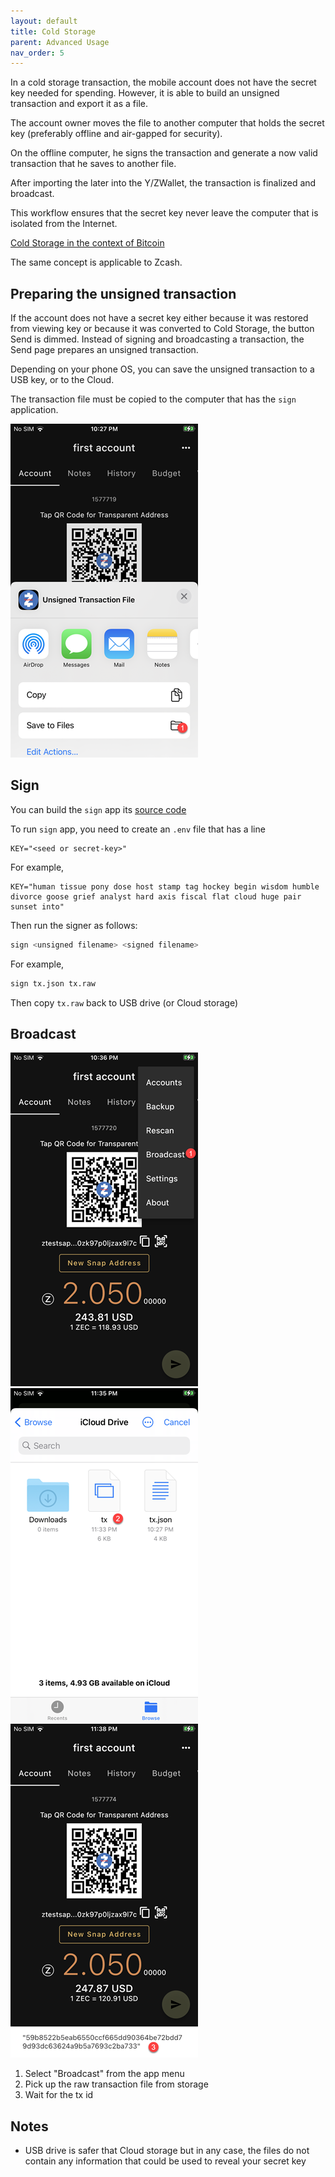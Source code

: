 ```yaml
---
layout: default
title: Cold Storage
parent: Advanced Usage
nav_order: 5
---
```


In a cold storage transaction, the mobile account does not have
the secret key needed for spending.
However, it is able to build an unsigned transaction and export
it as a file.

The account owner moves the file to another computer that holds
the secret key (preferably offline and air-gapped for security).

On the offline computer, he signs the transaction and generate
a now valid transaction that he saves to another file.

After importing the later into the Y/ZWallet, the transaction
is finalized and broadcast.

This workflow ensures that the secret key never leave the computer
that is isolated from the Internet.

[Cold Storage in the context of Bitcoin](https://en.bitcoin.it/wiki/Cold_storage)

The same concept is applicable to Zcash.

## Preparing the unsigned transaction

If the account does not have a secret key either because it was restored
from viewing key or because it was converted to Cold Storage,
the button Send is dimmed. Instead of signing and broadcasting a transaction,
the Send page prepares an unsigned transaction.

Depending on your phone OS, you can save the unsigned transaction to
a USB key, or to the Cloud.

The transaction file must be copied to the computer that has the `sign`
application.

![MultiPay](img/IMG_0094.PNG)


## Sign

You can build the `sign` app its [source code](https://github.com/hhanh00/zcash-sync)

To run `sign` app, you need to create an `.env` file that has
a line

```
KEY="<seed or secret-key>"
```

For example,

```
KEY="human tissue pony dose host stamp tag hockey begin wisdom humble divorce goose grief analyst hard axis fiscal flat cloud huge pair sunset into"
```

Then run the signer as follows:

```sh
sign <unsigned filename> <signed filename>
```

For example,

```sh
sign tx.json tx.raw
```

Then copy `tx.raw` back to USB drive (or Cloud storage)

## Broadcast

![Broadcast](img/IMG_0095.PNG)
![Broadcast](img/IMG_0097.PNG)
![Broadcast](img/IMG_0098.PNG)

1. Select "Broadcast" from the app menu
2. Pick up the raw transaction file from storage
3. Wait for the tx id

## Notes

- USB drive is safer that Cloud storage but in any case, the files
do not contain any information that could be used to reveal your secret key
